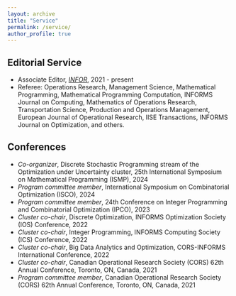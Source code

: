 ```yaml
---
layout: archive
title: "Service"
permalink: /service/
author_profile: true
---
```




## Editorial Service
- Associate Editor, [*INFOR*](https://www.tandfonline.com/journals/tinf20), 2021 - present
- Referee: Operations Research, Management Science, Mathematical Programming, Mathematical Programming Computation, INFORMS Journal on Computing, Mathematics of Operations Research, Transportation Science, Production and Operations Management, European Journal of Operational Research, IISE Transactions, INFORMS Journal on Optimization, and others.

## Conferences
- *Co-organizer*, Discrete Stochastic Programming stream of the Optimization under Uncertainty cluster, 25th International Symposium on Mathematical Programming (ISMP), 2024
- *Program committee member*, International Symposium on Combinatorial Optimization (ISCO), 2024
- *Program committee member*, 24th Conference on Integer Programming and Combinatorial Optimization (IPCO), 2023
- *Cluster co-chair*, Discrete Optimization, INFORMS Optimization Society (IOS) Conference, 2022 
- *Cluster co-chair*, Integer Programming, INFORMS Computing Society (ICS) Conference, 2022
- *Cluster co-chair*, Big Data Analytics and Optimization, CORS-INFORMS International Conference, 2022
- *Cluster co-chair*, Canadian Operational Research Society (CORS) 62th Annual Conference, Toronto, ON, Canada, 2021
- *Program committee member*, Canadian Operational Research Society (CORS) 62th Annual Conference, Toronto, ON, Canada, 2021
